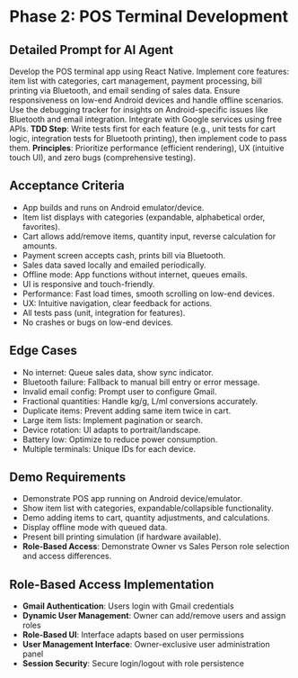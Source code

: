 # Phase 2: POS Terminal Development

## Detailed Prompt for AI Agent
Develop the POS terminal app using React Native. Implement core features: item list with categories, cart management, payment processing, bill printing via Bluetooth, and email sending of sales data. Ensure responsiveness on low-end Android devices and handle offline scenarios. Use the debugging tracker for insights on Android-specific issues like Bluetooth and email integration. Integrate with Google services using free APIs. **TDD Step**: Write tests first for each feature (e.g., unit tests for cart logic, integration tests for Bluetooth printing), then implement code to pass them. **Principles**: Prioritize performance (efficient rendering), UX (intuitive touch UI), and zero bugs (comprehensive testing).

## Acceptance Criteria
- App builds and runs on Android emulator/device.
- Item list displays with categories (expandable, alphabetical order, favorites).
- Cart allows add/remove items, quantity input, reverse calculation for amounts.
- Payment screen accepts cash, prints bill via Bluetooth.
- Sales data saved locally and emailed periodically.
- Offline mode: App functions without internet, queues emails.
- UI is responsive and touch-friendly.
- Performance: Fast load times, smooth scrolling on low-end devices.
- UX: Intuitive navigation, clear feedback for actions.
- All tests pass (unit, integration for features).
- No crashes or bugs on low-end devices.

## Edge Cases
- No internet: Queue sales data, show sync indicator.
- Bluetooth failure: Fallback to manual bill entry or error message.
- Invalid email config: Prompt user to configure Gmail.
- Fractional quantities: Handle kg/g, L/ml conversions accurately.
- Duplicate items: Prevent adding same item twice in cart.
- Large item lists: Implement pagination or search.
- Device rotation: UI adapts to portrait/landscape.
- Battery low: Optimize to reduce power consumption.
- Multiple terminals: Unique IDs for each device.

## Demo Requirements
- Demonstrate POS app running on Android device/emulator.
- Show item list with categories, expandable/collapsible functionality.
- Demo adding items to cart, quantity adjustments, and calculations.
- Display offline mode with queued data.
- Present bill printing simulation (if hardware available).
- **Role-Based Access**: Demonstrate Owner vs Sales Person role selection and access differences.

## Role-Based Access Implementation
- **Gmail Authentication**: Users login with Gmail credentials
- **Dynamic User Management**: Owner can add/remove users and assign roles
- **Role-Based UI**: Interface adapts based on user permissions
- **User Management Interface**: Owner-exclusive user administration panel
- **Session Security**: Secure login/logout with role persistence
